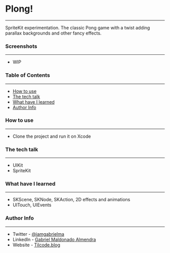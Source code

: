 # Plong!
-------------
SpriteKit experimentation. The classic Pong game with a twist adding parallax backgrounds and other fancy effects.

### Screenshots
-------------
* WIP

### Table of Contents
---------------------
* [How to use](#how-to-use)
* [The tech talk](#the-tech-talk)
* [What have I learned](#what-have-i-learned)
* [Author Info](#author-info)

### How to use
--------------------
* Clone the project and run it on Xcode


### The tech talk
--------------------
* UIKit
* SpriteKit


### What have I learned
--------------------
* SKScene, SKNode, SKAction, 2D effects and animations
* UITouch, UIEvents


### Author Info
-------------------------
* Twitter - [@iamgabrielma](https://twitter.com/iamgabrielma)
* LinkedIn - [Gabriel Maldonado Almendra](https://www.linkedin.com/in/gabrielmaldonad/)
* Website - [Tilcode.blog](https://tilcode.blog/)